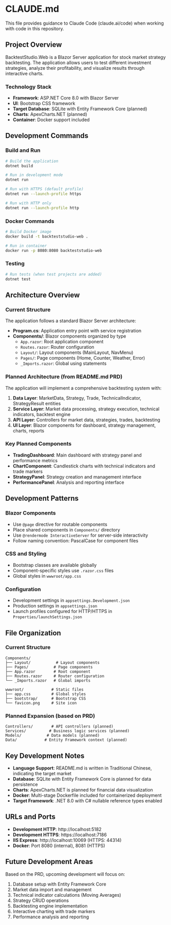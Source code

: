 # CLAUDE.md

This file provides guidance to Claude Code (claude.ai/code) when working with code in this repository.

## Project Overview

BacktestStudio.Web is a Blazor Server application for stock market strategy backtesting. The application allows users to test different investment strategies, analyze their profitability, and visualize results through interactive charts.

### Technology Stack
- **Framework**: ASP.NET Core 8.0 with Blazor Server
- **UI**: Bootstrap CSS framework
- **Target Database**: SQLite with Entity Framework Core (planned)
- **Charts**: ApexCharts.NET (planned)
- **Container**: Docker support included

## Development Commands

### Build and Run
```bash
# Build the application
dotnet build

# Run in development mode
dotnet run

# Run with HTTPS (default profile)
dotnet run --launch-profile https

# Run with HTTP only
dotnet run --launch-profile http
```

### Docker Commands
```bash
# Build Docker image
docker build -t backteststudio-web .

# Run in container
docker run -p 8080:8080 backteststudio-web
```

### Testing
```bash
# Run tests (when test projects are added)
dotnet test
```

## Architecture Overview

### Current Structure
The application follows a standard Blazor Server architecture:

- **Program.cs**: Application entry point with service registration
- **Components/**: Blazor components organized by type
  - `App.razor`: Root application component
  - `Routes.razor`: Router configuration  
  - `Layout/`: Layout components (MainLayout, NavMenu)
  - `Pages/`: Page components (Home, Counter, Weather, Error)
  - `_Imports.razor`: Global using statements

### Planned Architecture (from README.md PRD)
The application will implement a comprehensive backtesting system with:

1. **Data Layer**: MarketData, Strategy, Trade, TechnicalIndicator, StrategyResult entities
2. **Service Layer**: Market data processing, strategy execution, technical indicators, backtest engine
3. **API Layer**: Controllers for market data, strategies, trades, backtesting
4. **UI Layer**: Blazor components for dashboard, strategy management, charts, reports

### Key Planned Components
- **TradingDashboard**: Main dashboard with strategy panel and performance metrics
- **ChartComponent**: Candlestick charts with technical indicators and trade markers
- **StrategyPanel**: Strategy creation and management interface
- **PerformancePanel**: Analysis and reporting interface

## Development Patterns

### Blazor Components
- Use `@page` directive for routable components
- Place shared components in `Components/` directory
- Use `@rendermode InteractiveServer` for server-side interactivity
- Follow naming convention: PascalCase for component files

### CSS and Styling
- Bootstrap classes are available globally
- Component-specific styles use `.razor.css` files
- Global styles in `wwwroot/app.css`

### Configuration
- Development settings in `appsettings.Development.json`
- Production settings in `appsettings.json`
- Launch profiles configured for HTTP/HTTPS in `Properties/launchSettings.json`

## File Organization

### Current Structure
```
Components/
├── Layout/           # Layout components
├── Pages/           # Page components  
├── App.razor        # Root component
├── Routes.razor     # Router configuration
└── _Imports.razor   # Global imports

wwwroot/            # Static files
├── app.css         # Global styles
├── bootstrap/      # Bootstrap CSS
└── favicon.png     # Site icon
```

### Planned Expansion (based on PRD)
```
Controllers/        # API controllers (planned)
Services/          # Business logic services (planned)
Models/           # Data models (planned)
Data/            # Entity Framework context (planned)
```

## Key Development Notes

- **Language Support**: README.md is written in Traditional Chinese, indicating the target market
- **Database**: SQLite with Entity Framework Core is planned for data persistence
- **Charts**: ApexCharts.NET is planned for financial data visualization
- **Docker**: Multi-stage Dockerfile included for containerized deployment
- **Target Framework**: .NET 8.0 with C# nullable reference types enabled

## URLs and Ports
- **Development HTTP**: http://localhost:5182
- **Development HTTPS**: https://localhost:7186
- **IIS Express**: http://localhost:10069 (HTTPS: 44314)
- **Docker**: Port 8080 (internal), 8081 (HTTPS)

## Future Development Areas

Based on the PRD, upcoming development will focus on:
1. Database setup with Entity Framework Core
2. Market data import and management
3. Technical indicator calculations (Moving Averages)
4. Strategy CRUD operations  
5. Backtesting engine implementation
6. Interactive charting with trade markers
7. Performance analysis and reporting